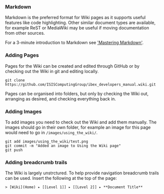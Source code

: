### Markdown
Markdown is the preferred format for Wiki pages as it supports useful features like code highlighting. Other similar document types are available, for example ReST or MediaWiki may be useful if moving documentation from other sources.

For a 3-minute introduction to Markdown see ['Mastering Markdown'](https://guides.github.com/features/mastering-markdown/).

### Adding Pages

Pages for the Wiki can be created and edited through GitHub or by checking out the Wiki in git and editing locally.

```shell
git clone https://github.com/ISISComputingGroup/ibex_developers_manual.wiki.git
```

Pages can be organised into folders, but only by checking the Wiki out, arranging as desired, and checking everything back in.

### Adding Images

To add images you need to check out the Wiki and add them manually. The images should go in their own folder, for example an image for this page would need to go in `/images/using_the_wiki/`.

```shell
git add images/using_the_wiki/test.png
git commit -m "Added an image to Using the Wiki page"
git push
```

### Adding breadcrumb trails

The Wiki is largely unstrctured. To help provide navigation breadcrumb trails can be used. Insert the following at the top of the page:

```
> [Wiki](Home) ▸ [[Level 1]] ▸ [[Level 2]] ▸ **Document Title**
```
